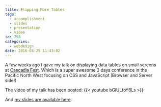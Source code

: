 ```yaml
---
title: Flipping More Tables
tags:
  - accomplishment
  - slides
  - presentation
  - video
id: 758
categories:
  - webdesign
date: 2016-08-25 11:43:02
---
```


A few weeks ago I gave my talk on displaying data tables on small screens at [Cascadia Fest](http://2016.cascadiafest.org/). Which is a super awesome 3 days conference in the Pacific North West focusing on CSS and JavaScript (Browser and Server side!)

The video of my talk has been posted:
{{< youtube bGlULfoY6Ls >}}

And [my slides are available here](http://www.slideshare.net/stephaniehobson/flipping-tables-displaying-data-on-small-screens-201608).

